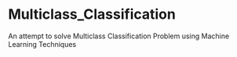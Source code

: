 # Multiclass_Classification
An attempt to solve Multiclass Classification Problem using Machine Learning Techniques
